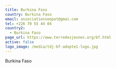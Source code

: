 ```yaml
---
title: Burkina Faso
country: Burkina Faso
email: associationseepat@gmai.com
tel: +226 70 55 44 04
country2:
  - Burkina Faso
page_url: https://www.terredesjeunes.org/bf.html
active: false
logo_image: /media/tdj-bf-adopte1-logo.jpg
---
```

Burkina Faso
